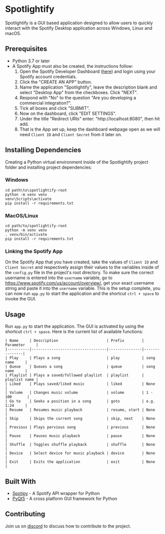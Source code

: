 # Spotlightify
Spotlightify is a GUI based application designed to allow users to quickly interact with the Spotify Desktop application across Windows, Linux and macOS.

## Prerequisites
- Python 3.7 or later
- A Spotify App must also be created, the instructions follow:
    1. Open the Spotify Developer Dashboard ([here](https://developer.spotify.com/dashboard/login)) and login using your Spotify account credentials.
    2. Click the "CREATE AN APP" button.
    3. Name the application "Spotlightify", leave the description blank and select "Desktop App" from the checkboxes. Click "NEXT".
    4. Respond with "No" to the question "Are you developing a commercial integration?".
    5. Tick all boxes and click "SUBMIT".
    6. Now on the dashboard, click "EDIT SETTINGS".
    7. Under the title "Redirect URIs" enter: "http://localhost:8080", then hit add.
    8. That is the App set up, keep the dashboard webpage open as we will need `Client ID` and `Client Secret` from it later on.

## Installing Dependencies
Creating a Python virtual environment inside of the Spotlightify project folder and installing project dependencies:
### Windows
```
cd path\to\spotlightify-root
python -m venv venv
venv\Scripts\activate
pip install -r requirements.txt
``` 

### MacOS/Linux
```
cd path/to/spotlightify-root
python -m venv venv
. venv/bin/activate
pip install -r requirements.txt
```
### Linking the Spotify App
On the Spotify App that you have created, take the values of `Client ID` and `Client Secret` and respectively assign their values to the variables inside of the `config.py` file in the project's root directory. To make sure the correct username is entered into the `username` variable, go to https://www.spotify.com/us/account/overview/, get your exact username string and paste it into the `username` variable. This is the setup complete, you can now run `app.py` to start the application and the shortcut `ctrl + space` to invoke the GUI.

## Usage
Run `app.py` to start the application. The GUI is activated by using the shortcut `ctrl + space`. Here is the current list of available functions:
```
| Name     | Description                      | Prefix        | Parameter     |
|----------|----------------------------------|---------------|---------------|
| Play     | Plays a song                     | play          | song name     |
| Queue    | Queues a song                    | queue         | song name     |
| Playlist | Plays a saved/followed playlist  | playlist      | playlist name |
| Liked    | Plays saved/liked music          | liked         | None          |
| Volume   | Changes music volume             | volume        | 1 - 100       |
| Go to    | Seeks a position in a song       | goto          | e.g. 1:24     |
| Resume   | Resumes music playback           | resume, start | None          |
| Skip     | Skips the current song           | skip, next    | None          |
| Previous | Plays pervious song              | previous      | None          |
| Pause    | Pauses music playback            | pause         | None          |
| Shuffle  | Toggles shuffle playback         | shuffle       | None          |
| Device   | Select device for music playback | device        | None          |
| Exit     | Exits the application            | exit          | None          |
```

## Built With
- [Spotipy](https://spotipy.readthedocs.io/en/2.12.0/) - A Spotify API wrapper for Python
- [PyQt5](https://www.riverbankcomputing.com/software/pyqt/) - A cross platform GUI framework for Python

## Contributing
Join us on [discord](https://discord.gg/6sMm8qr) to discuss how to contribute to the project.
